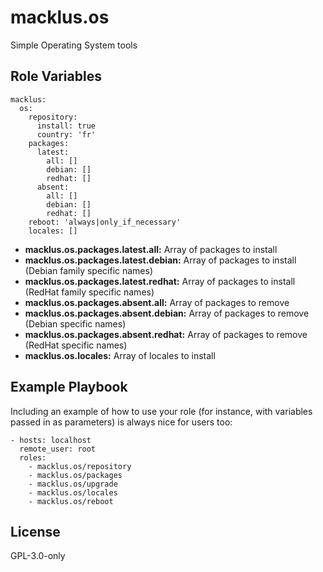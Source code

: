 macklus.os
==========

Simple Operating System tools

Role Variables
--------------

    macklus:
      os:
        repository:
          install: true
          country: 'fr'
        packages:
          latest:
            all: []
            debian: []
            redhat: []
          absent:
            all: []
            debian: []
            redhat: []
        reboot: 'always|only_if_necessary'
        locales: []


* **macklus.os.packages.latest.all:** Array of packages to install
* **macklus.os.packages.latest.debian:** Array of packages to install (Debian family specific names)
* **macklus.os.packages.latest.redhat:** Array of packages to install (RedHat family specific names)
* **macklus.os.packages.absent.all:** Array of packages to remove
* **macklus.os.packages.absent.debian:** Array of packages to remove (Debian specific names)
* **macklus.os.packages.absent.redhat:** Array of packages to remove (RedHat specific names)
* **macklus.os.locales:** Array of locales to install

Example Playbook
----------------

Including an example of how to use your role (for instance, with variables passed in as parameters) is always nice for users too:

    - hosts: localhost
      remote_user: root
      roles:
        - macklus.os/repository
        - macklus.os/packages
        - macklus.os/upgrade
        - macklus.os/locales
        - macklus.os/reboot

License
-------

GPL-3.0-only